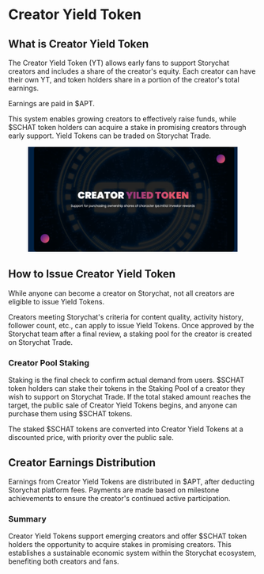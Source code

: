 # Creator Yield Token

## What is Creator Yield Token

The Creator Yield Token (YT) allows early fans to support Storychat creators and includes a share of the creator's equity. Each creator can have their own YT, and token holders share in a portion of the creator's total earnings.&#x20;

Earnings are paid in $APT.&#x20;

This system enables growing creators to effectively raise funds, while $SCHAT token holders can acquire a stake in promising creators through early support. Yield Tokens can be traded on Storychat Trade.



<figure><img src="../../.gitbook/assets/image (1) (1).png" alt=""><figcaption></figcaption></figure>



## How to Issue Creator Yield Token

While anyone can become a creator on Storychat, not all creators are eligible to issue Yield Tokens.&#x20;

Creators meeting Storychat's criteria for content quality, activity history, follower count, etc., can apply to issue Yield Tokens. Once approved by the Storychat team after a final review, a staking pool for the creator is created on Storychat Trade.



### Creator Pool Staking

Staking is the final check to confirm actual demand from users. $SCHAT token holders can stake their tokens in the Staking Pool of a creator they wish to support on Storychat Trade. If the total staked amount reaches the target, the public sale of Creator Yield Tokens begins, and anyone can purchase them using $SCHAT tokens.&#x20;

The staked $SCHAT tokens are converted into Creator Yield Tokens at a discounted price, with priority over the public sale.



## Creator Earnings Distribution

Earnings from Creator Yield Tokens are distributed in $APT, after deducting Storychat platform fees. Payments are made based on milestone achievements to ensure the creator's continued active participation.



### Summary

Creator Yield Tokens support emerging creators and offer $SCHAT token holders the opportunity to acquire stakes in promising creators. This establishes a sustainable economic system within the Storychat ecosystem, benefiting both creators and fans.
